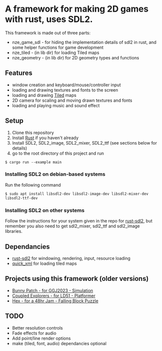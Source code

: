 # A framework for making 2D games with rust, uses SDL2.

This framework is made out of three parts:

* nze\_game\_sdl - for hiding the implementation details of sdl2 in rust, and some helper functions for game development
* nze_tiled - (in lib dir) for loading Tiled maps
* nze_geometry - (in lib dir) for 2D geometry types and functions

## Features

* window creation and keyboard/mouse/controller input
* loading and drawing textures and fonts to the screen
* loading and drawing [Tiled](https://www.mapeditor.org/) maps 
* 2D camera for scaling and moving drawn textures and fonts
* loading and playing music and sound effect

## Setup 

1. Clone this repository
2. Install [Rust](https://www.rust-lang.org/tools/install) if you haven't already
3. Install SDL2, SDL2_image, SDL2_mixer, SDL2_ttf (see sections below for details)
4. go to the root directory of this project and run 
```
$ cargo run --example main
```

### Installing SDL2 on debian-based systems
Run the following command
```
$ sudo apt install libsdl2-dev libsdl2-image-dev libsdl2-mixer-dev libsdl2-ttf-dev
```
### Installing SDL2 on other systems

Follow the instructions for your system given in the repo for [rust-sdl2](https://github.com/Rust-SDL2/rust-sdl2), but remember you also need to get sdl2_mixer, sdl2_ttf and sdl2_image libraries.

## Dependancies

* [rust-sdl2](https://crates.io/crates/sdl2) for windowing, rendering, input, resource loading
* [quick_xml](https://crates.io/crates/quick-xml) for loading tiled maps

## Projects using this framework (older versions)

* [Bunny Patch - for GGJ2023 - Simulation](https://github.com/NoamZeise/BunnyPatch.git)
* [Coupled Explorers - for LD51 - Platformer](https://github.com/NoamZeise/Coupled-Explorers-LD51)
* [Hex - for a 48hr Jam - Falling Block Puzzle](https://github.com/NoamZeise/Hex)

## TODO

* Better resolution controls
* Fade effects for audio
* Add point/line render options
* make (tiled, font, audio) dependancies optional

